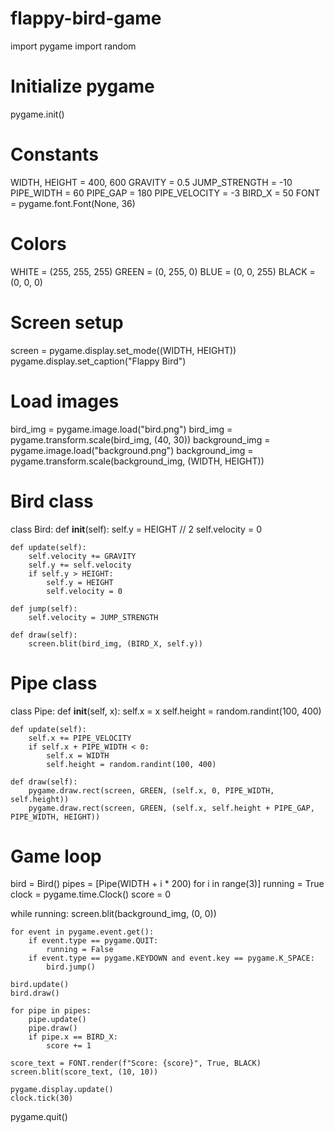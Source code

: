 # flappy-bird-game
import pygame
import random

# Initialize pygame
pygame.init()

# Constants
WIDTH, HEIGHT = 400, 600
GRAVITY = 0.5
JUMP_STRENGTH = -10
PIPE_WIDTH = 60
PIPE_GAP = 180
PIPE_VELOCITY = -3
BIRD_X = 50
FONT = pygame.font.Font(None, 36)

# Colors
WHITE = (255, 255, 255)
GREEN = (0, 255, 0)
BLUE = (0, 0, 255)
BLACK = (0, 0, 0)

# Screen setup
screen = pygame.display.set_mode((WIDTH, HEIGHT))
pygame.display.set_caption("Flappy Bird")

# Load images
bird_img = pygame.image.load("bird.png")
bird_img = pygame.transform.scale(bird_img, (40, 30))
background_img = pygame.image.load("background.png")
background_img = pygame.transform.scale(background_img, (WIDTH, HEIGHT))

# Bird class
class Bird:
    def __init__(self):
        self.y = HEIGHT // 2
        self.velocity = 0

    def update(self):
        self.velocity += GRAVITY
        self.y += self.velocity
        if self.y > HEIGHT:
            self.y = HEIGHT
            self.velocity = 0

    def jump(self):
        self.velocity = JUMP_STRENGTH

    def draw(self):
        screen.blit(bird_img, (BIRD_X, self.y))



# Pipe class
class Pipe:
    def __init__(self, x):
        self.x = x
        self.height = random.randint(100, 400)

    def update(self):
        self.x += PIPE_VELOCITY
        if self.x + PIPE_WIDTH < 0:
            self.x = WIDTH
            self.height = random.randint(100, 400)

    def draw(self):
        pygame.draw.rect(screen, GREEN, (self.x, 0, PIPE_WIDTH, self.height))
        pygame.draw.rect(screen, GREEN, (self.x, self.height + PIPE_GAP, PIPE_WIDTH, HEIGHT))

# Game loop
bird = Bird()
pipes = [Pipe(WIDTH + i * 200) for i in range(3)]
running = True
clock = pygame.time.Clock()
score = 0

while running:
    screen.blit(background_img, (0, 0))
    
    for event in pygame.event.get():
        if event.type == pygame.QUIT:
            running = False
        if event.type == pygame.KEYDOWN and event.key == pygame.K_SPACE:
            bird.jump()
    
    bird.update()
    bird.draw()
    
    for pipe in pipes:
        pipe.update()
        pipe.draw()
        if pipe.x == BIRD_X:
            score += 1
    
    score_text = FONT.render(f"Score: {score}", True, BLACK)
    screen.blit(score_text, (10, 10))
    
    pygame.display.update()
    clock.tick(30)

pygame.quit()



